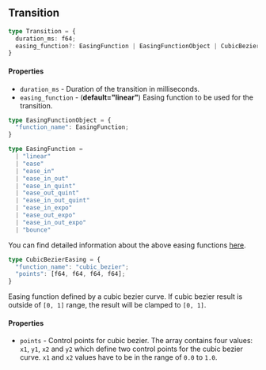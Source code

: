 ## Transition

```typescript
type Transition = {
  duration_ms: f64;
  easing_function?: EasingFunction | EasingFunctionObject | CubicBezierEasing;
}

```

#### Properties

- `duration_ms` - Duration of the transition in milliseconds.
- `easing_function` - (**default="linear"**) Easing function to be used for the transition.

```typescript
type EasingFunctionObject = {
  "function_name": EasingFunction;
}

type EasingFunction =
  | "linear"
  | "ease"
  | "ease_in"
  | "ease_in_out"
  | "ease_in_quint"
  | "ease_out_quint"
  | "ease_in_out_quint"
  | "ease_in_expo"
  | "ease_out_expo"
  | "ease_in_out_expo"
  | "bounce"
```

You can find detailed information about the above easing functions [here](https://easings.net/).

```typescript
type CubicBezierEasing = {
  "function_name": "cubic_bezier";
  "points": [f64, f64, f64, f64];
}
```

Easing function defined by a cubic bezier curve. If cubic bezier result is outside of `[0, 1]` range, the result will be clamped to `[0, 1]`.

#### Properties

- `points` - Control points for cubic bezier. The array contains four values: `x1`, `y1`, `x2` and `y2` which define two control points for the cubic bezier curve. `x1` and `x2` values have to be in the range of `0.0` to `1.0`.

